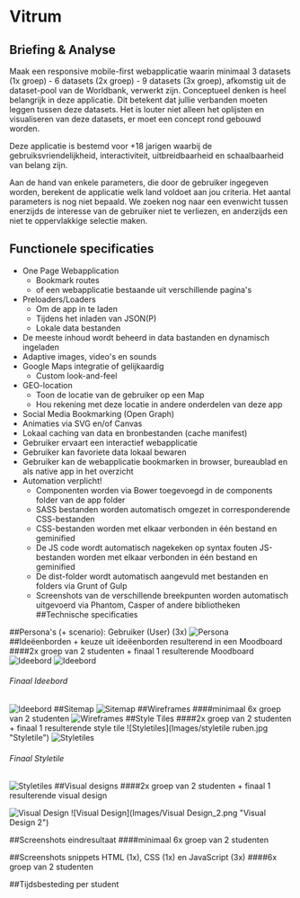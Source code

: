 
# Vitrum
## Briefing & Analyse
<p>Maak een responsive mobile-first webapplicatie waarin minimaal 3 datasets (1x groep) - 6 datasets (2x groep) - 9 datasets (3x groep), afkomstig uit de dataset-pool van de Worldbank, verwerkt zijn. Conceptueel denken is heel belangrijk in deze applicatie. Dit betekent dat jullie verbanden moeten leggen tussen deze datasets. Het is louter niet alleen het oplijsten en visualiseren van deze datasets, er moet een concept rond gebouwd worden.

Deze applicatie is bestemd voor +18 jarigen waarbij de gebruiksvriendelijkheid, interactiviteit, uitbreidbaarheid en schaalbaarheid van belang zijn.<p>

Aan de hand van enkele parameters, die door de gebruiker ingegeven worden, berekent de applicatie welk land voldoet aan jou criteria. 
Het aantal parameters is nog niet bepaald. We zoeken nog naar een evenwicht tussen enerzijds de interesse van de gebruiker niet te verliezen, en anderzijds een niet te oppervlakkige selectie maken.
## Functionele specificaties
* One Page Webapplication
	* Bookmark routes
	* of een webapplicatie bestaande uit verschillende pagina's
* Preloaders/Loaders
	* Om de app in te laden
	* Tijdens het inladen van JSON(P)
	* Lokale data bestanden
* De meeste inhoud wordt beheerd in data bastanden en dynamisch ingeladen
* Adaptive images, video's en sounds
* Google Maps integratie of gelijkaardig
	* Custom look-and-feel
* GEO-location
	* Toon de locatie van de gebruiker op een Map
	* Hou rekening met deze locatie in andere onderdelen van deze app
* Social Media Bookmarking (Open Graph)
* Animaties via SVG en/of Canvas
* Lokaal caching van data en bronbestanden (cache manifest)
* Gebruiker ervaart een interactief webapplicatie
* Gebruiker kan favoriete data lokaal bewaren
* Gebruiker kan de webapplicatie bookmarken in browser, bureaublad en als native app in het overzicht
* Automation verplicht!
	* Componenten worden via Bower toegevoegd in de components folder van de app folder
	* SASS bestanden worden automatisch omgezet in corresponderende CSS-bestanden
	* CSS-bestanden worden met elkaar verbonden in één bestand en geminified
	* De JS code wordt automatisch nagekeken op syntax fouten JS-bestanden worden met elkaar verbonden in één bestand en geminified
	* De dist-folder wordt automatisch aangevuld met bestanden en folders via Grunt of Gulp
	* Screenshots van de verschillende breekpunten worden automatisch uitgevoerd via Phantom, Casper of andere bibliotheken
##Technische specificaties

##Persona's (+ scenario): Gebruiker (User) (3x)
![Persona](Images/Persona.jpg "Persona's")
##Ideëenborden + keuze uit ideëenborden resulterend in een Moodboard
####2x groep van 2 studenten + finaal 1 resulterende Moodboard
![Ideebord](Images/Ideebord.jpg "Ideebord")
![Ideebord](Images/ideeenbord.jpg "Ideebord")
###### Finaal Ideebord
![Ideebord](Images/IdeebordFinaal.jpg "Finaal Ideebord")
##Sitemap
![Sitemap](Images/Sitemap.jpg "Sitemap")
##Wireframes
####minimaal 6x groep van 2 studenten
![Wireframes](Images/Wireframes.jpg "Wireframes")
##Style Tiles
####2x groep van 2 studenten + finaal 1 resulterende style tile
![Styletiles](Images/styletile ruben.jpg "Styletile")
![Styletiles](Images/StyleTile1.png "Styletile")
###### Finaal Styletile
![Styletiles](Images/StyleTileFinaal.jpg "Finaal Styletile")
##Visual designs
####2x groep van 2 studenten + finaal 1 resulterende visual design

![Visual Design](Images/VisualDesign1.png "Visual Design 1")
![Visual Design](Images/Visual Design_2.png "Visual Design 2")


##Screenshots eindresultaat
####minimaal 6x groep van 2 studenten

##Screenshots snippets HTML (1x), CSS (1x) en JavaScript (3x)
####6x groep van 2 studenten

##Tijdsbesteding per student
